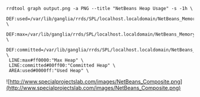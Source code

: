
```
rrdtool graph output.png -a PNG --title "NetBeans Heap Usage" -s -1h \
 DEF:used=/var/lib/ganglia/rrds/SPL/localhost.localdomain/NetBeans_Memory_Heap_used.rrd:sum:AVERAGE \
 DEF:max=/var/lib/ganglia/rrds/SPL/localhost.localdomain/NetBeans_Memory_Heap_max.rrd:sum:AVERAGE \
 DEF:committed=/var/lib/ganglia/rrds/SPL/localhost.localdomain/NetBeans_Memory_Heap_committed.rrd:sum:AVERAGE \
 LINE:max#ff0000:"Max Heap" \
 LINE:committed#00ff00:"Committed Heap" \
 AREA:used#0000ff:"Used Heap" \
```

![http://www.specialprojectslab.com/images/NetBeans_Composite.png](http://www.specialprojectslab.com/images/NetBeans_Composite.png)
